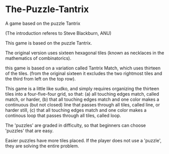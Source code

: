 # The-Puzzle-Tantrix
A game based on the puzzle Tantrix

(The introduction referes to Steve Blackburn, ANU)

This game is based on the puzzle Tantrix. 

The original version uses sixteen hexagonal tiles (known as necklaces in the mathematics of combinatorics). 

this game is based on a variation called Tantrix Match, which uses thirteen of the tiles.
(from the original sixteen it excludes the two rightmost tiles and the third from left on the top row). 

This game is a little like sudko, and simply requires organizing the thirteen tiles into a four-five-four grid, so that: 
(a) all touching edges match, called match, or harder, 
(b) that all touching edges match and one color makes a continuous (but not closed) line that passes through all tiles, called line, or harder still, 
(c) that all touching edges match and one color makes a continous loop that passes through all tiles, called loop.

The 'puzzles' are graded in difficulty, so that beginners can choose 'puzzles' that are easy. 

Easier puzzles have more tiles placed. If the player does not use a 'puzzle', they are solving the entire problem.
